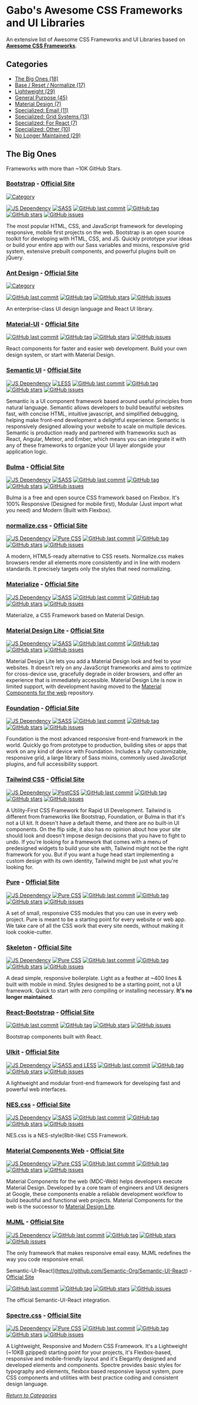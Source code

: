 # Gabo's Awesome CSS Frameworks and UI Libraries

An extensive list of Awesome CSS Frameworks and UI Libraries based on **[Awesome CSS Frameworks](https://github.com/troxler/awesome-css-frameworks)**.



## Categories

* [The Big Ones (18)](#the-big-ones)
* [Base / Reset / Normalize (17)](BaseResetNormalize/README.md)
* [Lightweight (29)](Lightweight/README.md)
* [General Purpose (45)](GeneralPurpose/README.md)
* [Material Design (7)](MaterialDesign/README.md)
* [Specialized: Email (11)](SpecializedEmail/README.md)
* [Specialized: Grid Systems (13)](SpecializedGridSystems/README.md)
* [Specialized: For React (7)](SpecializedReact/README.md)
* [Specialized: Other (10)](Specialized/README.md)
* [No Longer Maintained (29)](NoLongerMaintained/README.md)



## The Big Ones

Frameworks with more than ~10K GitHub Stars.


### [Bootstrap](https://github.com/twbs/bootstrap) - [Official Site](http://getbootstrap.com)

[![Category](https://img.shields.io/badge/-General%20Purpose-654597.svg?style=flat-square&maxAge=5184000)]()

[![JS Dependency](https://img.shields.io/badge/JS-yes-blue.svg?style=flat-square&maxAge=5184000)]()
[![SASS](https://img.shields.io/badge/SASS-yes-blue.svg?style=flat-square&maxAge=5184000)]()
[![GitHub last commit](https://img.shields.io/github/last-commit/twbs/bootstrap.svg?style=flat-square&maxAge=5184000)]()
[![GitHub tag](https://img.shields.io/github/tag/twbs/bootstrap.svg?style=flat-square&maxAge=5184000)]()
[![GitHub stars](https://img.shields.io/github/stars/twbs/bootstrap.svg?style=flat-square&maxAge=5184000)]()
[![GitHub issues](https://img.shields.io/github/issues/twbs/bootstrap.svg?style=flat-square&maxAge=5184000)]()

The most popular HTML, CSS, and JavaScript framework for developing
responsive, mobile first projects on the web. Bootstrap is an open
source toolkit for developing with HTML, CSS, and JS. Quickly prototype
your ideas or build your entire app with our Sass variables and mixins,
responsive grid system, extensive prebuilt components, and powerful
plugins built on jQuery.


### [Ant Design](https://github.com/ant-design/ant-design/) - [Official Site](https://ant.design/)

[![Category](https://img.shields.io/badge/-Specialized:%20For%20React-759AAB.svg?style=flat-square&logo=react&maxAge=5184000)]()

[![GitHub last commit](https://img.shields.io/github/last-commit/ant-design/ant-design.svg?style=flat-square&maxAge=5184000)]()
[![GitHub tag](https://img.shields.io/github/tag/ant-design/ant-design.svg?style=flat-square&maxAge=5184000)]()
[![GitHub stars](https://img.shields.io/github/stars/ant-design/ant-design.svg?style=flat-square&maxAge=5184000)]()
[![GitHub issues](https://img.shields.io/github/issues/ant-design/ant-design.svg?style=flat-square&maxAge=5184000)]()

An enterprise-class UI design language and React UI library.


### [Material-UI](https://github.com/mui-org/material-ui) - [Official Site](https://material-ui.com/)

[![GitHub last commit](https://img.shields.io/github/last-commit/mui-org/material-ui.svg?style=flat-square&maxAge=5184000)]()
[![GitHub tag](https://img.shields.io/github/tag/mui-org/material-ui.svg?style=flat-square&maxAge=5184000)]()
[![GitHub stars](https://img.shields.io/github/stars/mui-org/material-ui.svg?style=flat-square&maxAge=5184000)]()
[![GitHub issues](https://img.shields.io/github/issues/mui-org/material-ui.svg?style=flat-square&maxAge=5184000)]()

React components for faster and easier web development. Build your own design system, or start with Material Design.


### [Semantic UI](https://github.com/semantic-org/semantic-ui) - [Official Site](https://semantic-ui.com/)

[![JS Dependency](https://img.shields.io/badge/JS-yes-blue.svg?style=flat-square&maxAge=5184000)]()
[![LESS](https://img.shields.io/badge/LESS-yes-blue.svg?style=flat-square&maxAge=5184000)]()
[![GitHub last commit](https://img.shields.io/github/last-commit/semantic-org/semantic-ui.svg?style=flat-square&maxAge=5184000)]()
[![GitHub tag](https://img.shields.io/github/tag/semantic-org/semantic-ui.svg?style=flat-square&maxAge=5184000)]()
[![GitHub stars](https://img.shields.io/github/stars/semantic-org/semantic-ui.svg?style=flat-square&maxAge=5184000)]()
[![GitHub issues](https://img.shields.io/github/issues/semantic-org/semantic-ui.svg?style=flat-square&maxAge=5184000)]()

Semantic is a UI component framework based around useful principles from
natural language. Semantic allows developers to build beautiful websites
fast, with concise HTML, intuitive javascript, and simplified debugging,
helping make front-end development a delightful experience. Semantic is
responsively designed allowing your website to scale on multiple
devices. Semantic is production ready and partnered with frameworks such
as React, Angular, Meteor, and Ember, which means you can integrate it
with any of these frameworks to organize your UI layer alongside your
application logic.


### [Bulma](https://github.com/jgthms/bulma) - [Official Site](http://bulma.io/)

[![JS Dependency](https://img.shields.io/badge/JS-no-lightgrey.svg?style=flat-square&maxAge=5184000)]()
[![SASS](https://img.shields.io/badge/SASS-yes-blue.svg?style=flat-square&maxAge=5184000)]()
[![GitHub last commit](https://img.shields.io/github/last-commit/jgthms/bulma.svg?style=flat-square&maxAge=5184000)]()
[![GitHub tag](https://img.shields.io/github/tag/jgthms/bulma.svg?style=flat-square&maxAge=5184000)]()
[![GitHub stars](https://img.shields.io/github/stars/jgthms/bulma.svg?style=flat-square&maxAge=5184000)]()
[![GitHub issues](https://img.shields.io/github/issues/jgthms/bulma.svg?style=flat-square&maxAge=5184000)]()

Bulma is a free and open source CSS framework based on Flexbox. It's
100% Responsive (Designed for mobile first), Modular (Just import what
you need) and Modern (Built with Flexbox).


### [normalize.css](https://github.com/necolas/normalize.css/) - [Official Site](http://necolas.github.io/normalize.css/)
  
[![JS Dependency](https://img.shields.io/badge/JS-no-lightgrey.svg?style=flat-square&maxAge=5184000)]()
[![Pure CSS](https://img.shields.io/badge/Pure%20CSS-yes-blue.svg?style=flat-square&maxAge=5184000)]()
[![GitHub last commit](https://img.shields.io/github/last-commit/necolas/normalize.css.svg?style=flat-square&maxAge=5184000)]()
[![GitHub tag](https://img.shields.io/github/tag/necolas/normalize.css.svg?style=flat-square&maxAge=5184000)]()
[![GitHub stars](https://img.shields.io/github/stars/necolas/normalize.css.svg?style=flat-square&maxAge=5184000)]()
[![GitHub issues](https://img.shields.io/github/issues/necolas/normalize.css.svg?style=flat-square&maxAge=5184000)]()

A modern, HTML5-ready alternative to CSS resets. Normalize.css makes 
browsers render all elements more consistently and in line with modern
standards. It precisely targets only the styles that need normalizing.


### [Materialize](https://github.com/Dogfalo/materialize) - [Official Site](http://materializecss.com/)

[![JS Dependency](https://img.shields.io/badge/JS-yes-blue.svg?style=flat-square&maxAge=5184000)]()
[![SASS](https://img.shields.io/badge/SASS-yes-blue.svg?style=flat-square&maxAge=5184000)]()
[![GitHub last commit](https://img.shields.io/github/last-commit/Dogfalo/materialize.svg?style=flat-square&maxAge=5184000)]()
[![GitHub tag](https://img.shields.io/github/tag/Dogfalo/materialize.svg?style=flat-square&maxAge=5184000)]()
[![GitHub stars](https://img.shields.io/github/stars/Dogfalo/materialize.svg?style=flat-square&maxAge=5184000)]()
[![GitHub issues](https://img.shields.io/github/issues/Dogfalo/materialize.svg?style=flat-square&maxAge=5184000)]()

Materialize, a CSS Framework based on Material Design. 


### [Material Design Lite](https://github.com/google/material-design-lite) - [Official Site](https://getmdl.io/)

[![JS Dependency](https://img.shields.io/badge/JS-yes-blue.svg?style=flat-square&maxAge=5184000)]()
[![SASS](https://img.shields.io/badge/SASS-yes-blue.svg?style=flat-square&maxAge=5184000)]()
[![GitHub last commit](https://img.shields.io/github/last-commit/google/material-design-lite.svg?style=flat-square&maxAge=5184000)]()
[![GitHub tag](https://img.shields.io/github/tag/google/material-design-lite.svg?style=flat-square&maxAge=5184000)]()
[![GitHub stars](https://img.shields.io/github/stars/google/material-design-lite.svg?style=flat-square&maxAge=5184000)]()
[![GitHub issues](https://img.shields.io/github/issues/google/material-design-lite.svg?style=flat-square&maxAge=5184000)]()

Material Design Lite lets you add a Material Design look and feel to
your websites. It doesn’t rely on any JavaScript frameworks and aims to
optimize for cross-device use, gracefully degrade in older browsers, and
offer an experience that is immediately accessible. Material Design Lite
is now in limited support, with development having moved to the
[Material Components for the web](MaterialDesign/README.md#material-components-web)
repository.


### [Foundation](https://github.com/zurb/foundation-sites) - [Official Site](http://foundation.zurb.com/)

[![JS Dependency](https://img.shields.io/badge/JS-yes-blue.svg?style=flat-square&maxAge=5184000)]()
[![SASS](https://img.shields.io/badge/SASS-yes-blue.svg?style=flat-square&maxAge=5184000)]()
[![GitHub last commit](https://img.shields.io/github/last-commit/zurb/foundation-sites.svg?style=flat-square&maxAge=5184000)]()
[![GitHub tag](https://img.shields.io/github/tag/zurb/foundation-sites.svg?style=flat-square&maxAge=5184000)]()
[![GitHub stars](https://img.shields.io/github/stars/zurb/foundation-sites.svg?style=flat-square&maxAge=5184000)]()
[![GitHub issues](https://img.shields.io/github/issues/zurb/foundation-sites.svg?style=flat-square&maxAge=5184000)]()

Foundation is the most advanced responsive front-end framework in the
world. Quickly go from prototype to production, building sites or apps
that work on any kind of device with Foundation. Includes a fully
customizable, responsive grid, a large library of Sass mixins, commonly
used JavaScript plugins, and full accessibility support.


### [Tailwind CSS](https://github.com/tailwindcss/tailwindcss) - [Official Site](https://tailwindcss.com/)

[![JS Dependency](https://img.shields.io/badge/JS-yes-blue.svg?style=flat-square&maxAge=5184000)]()
[![PostCSS](https://img.shields.io/badge/PostCSS-yes-blue.svg?style=flat-square&maxAge=5184000)]()
[![GitHub last commit](https://img.shields.io/github/last-commit/tailwindcss/tailwindcss.svg?style=flat-square&maxAge=5184000)]()
[![GitHub tag](https://img.shields.io/github/tag/tailwindcss/tailwindcss.svg?style=flat-square&maxAge=5184000)]()
[![GitHub stars](https://img.shields.io/github/stars/tailwindcss/tailwindcss.svg?style=flat-square&maxAge=5184000)]()
[![GitHub issues](https://img.shields.io/github/issues/tailwindcss/tailwindcss.svg?style=flat-square&maxAge=5184000)]()

A Utility-First CSS Framework for Rapid UI Development. Tailwind is 
different from frameworks like Bootstrap, Foundation, or Bulma in that
it's not a UI kit. It doesn't have a default theme, and there are no
built-in UI components. On the flip side, it also has no opinion about
how your site should look and doesn't impose design decisions that you
have to fight to undo. If you're looking for a framework that comes with
a menu of predesigned widgets to build your site with, Tailwind might
not be the right framework for you. But if you want a huge head start
implementing a custom design with its own identity, Tailwind might be
just what you're looking for.


### [Pure](https://github.com/pure-css/pure/) - [Official Site](https://purecss.io/)

[![JS Dependency](https://img.shields.io/badge/JS-no-lightgrey.svg?style=flat-square&maxAge=5184000)]()
[![Pure CSS](https://img.shields.io/badge/Pure%20CSS-yes-blue.svg?style=flat-square&maxAge=5184000)]()
[![GitHub last commit](https://img.shields.io/github/last-commit/pure-css/pure.svg?style=flat-square&maxAge=5184000)]()
[![GitHub tag](https://img.shields.io/github/tag/pure-css/pure.svg?style=flat-square&maxAge=5184000)]()
[![GitHub stars](https://img.shields.io/github/stars/pure-css/pure.svg?style=flat-square&maxAge=5184000)]()
[![GitHub issues](https://img.shields.io/github/issues/pure-css/pure.svg?style=flat-square&maxAge=5184000)]()

A set of small, responsive CSS modules that you can use in every web
project. Pure is meant to be a starting point for every website or web
app. We take care of all the CSS work that every site needs, without
making it look cookie-cutter.


### [Skeleton](https://github.com/dhg/Skeleton/) - [Official Site](http://getskeleton.com/)

[![JS Dependency](https://img.shields.io/badge/JS-no-lightgrey.svg?style=flat-square&maxAge=5184000)]()
[![Pure CSS](https://img.shields.io/badge/Pure%20CSS-yes-blue.svg?style=flat-square&maxAge=5184000)]()
[![GitHub last commit](https://img.shields.io/github/last-commit/dhg/Skeleton.svg?style=flat-square&maxAge=5184000)]()
[![GitHub tag](https://img.shields.io/github/tag/dhg/Skeleton.svg?style=flat-square&maxAge=5184000)]()
[![GitHub stars](https://img.shields.io/github/stars/dhg/Skeleton.svg?style=flat-square&maxAge=5184000)]()
[![GitHub issues](https://img.shields.io/github/issues/dhg/Skeleton.svg?style=flat-square&maxAge=5184000)]()

A dead simple, responsive boilerplate. Light as a feather at ~400 lines
& built with mobile in mind. Styles designed to be a starting point, not
a UI framework. Quick to start with zero compiling or installing
necessary. **It's no longer maintained**.


### [React-Bootstrap](https://github.com/react-bootstrap/react-bootstrap) - [Official Site](https://react-bootstrap.github.io/)

[![GitHub last commit](https://img.shields.io/github/last-commit/react-bootstrap/react-bootstrap.svg?style=flat-square&maxAge=5184000)]()
[![GitHub tag](https://img.shields.io/github/tag/react-bootstrap/react-bootstrap.svg?style=flat-square&maxAge=5184000)]()
[![GitHub stars](https://img.shields.io/github/stars/react-bootstrap/react-bootstrap.svg?style=flat-square&maxAge=5184000)]()
[![GitHub issues](https://img.shields.io/github/issues/react-bootstrap/react-bootstrap.svg?style=flat-square&maxAge=5184000)]()

Bootstrap components built with React.


### [UIkit](https://github.com/uikit/uikit) - [Official Site](https://getuikit.com/)

[![JS Dependency](https://img.shields.io/badge/JS-yes-blue.svg?style=flat-square&maxAge=5184000)]()
[![SASS and LESS](https://img.shields.io/badge/SASS%20and%20LESS-yes-blue.svg?style=flat-square&maxAge=5184000)]()
[![GitHub last commit](https://img.shields.io/github/last-commit/uikit/uikit.svg?style=flat-square&maxAge=5184000)]()
[![GitHub tag](https://img.shields.io/github/tag/uikit/uikit.svg?style=flat-square&maxAge=5184000)]()
[![GitHub stars](https://img.shields.io/github/stars/uikit/uikit.svg?style=flat-square&maxAge=5184000)]()
[![GitHub issues](https://img.shields.io/github/issues/uikit/uikit.svg?style=flat-square&maxAge=5184000)]()

A lightweight and modular front-end framework for developing fast and 
powerful web interfaces.


### [NES.css](https://github.com/nostalgic-css/NES.css) - [Official Site](https://nostalgic-css.github.io/NES.css/)

[![JS Dependency](https://img.shields.io/badge/JS-no-lightgrey.svg?style=flat-square&maxAge=5184000)]()
[![SASS](https://img.shields.io/badge/SASS%20and%20LESS-yes-blue.svg?style=flat-square&maxAge=5184000)]()
[![GitHub last commit](https://img.shields.io/github/last-commit/nostalgic-css/NES.css.svg?style=flat-square&maxAge=5184000)]()
[![GitHub tag](https://img.shields.io/github/tag/nostalgic-css/NES.css.svg?style=flat-square&maxAge=5184000)]()
[![GitHub stars](https://img.shields.io/github/stars/nostalgic-css/NES.css.svg?style=flat-square&maxAge=5184000)]()
[![GitHub issues](https://img.shields.io/github/issues/nostalgic-css/NES.css.svg?style=flat-square&maxAge=5184000)]()

NES.css is a NES-style(8bit-like) CSS Framework.


### [Material Components Web](https://github.com/material-components/material-components-web) - [Official Site](https://material.io/components/web/)

[![JS Dependency](https://img.shields.io/badge/JS-yes-blue.svg?style=flat-square&maxAge=5184000)]()
[![Pure CSS](https://img.shields.io/badge/Pure%20CSS-yes-blue.svg?style=flat-square&maxAge=5184000)]()
[![GitHub last commit](https://img.shields.io/github/last-commit/material-components/material-components-web.svg?style=flat-square&maxAge=5184000)]()
[![GitHub tag](https://img.shields.io/github/tag/material-components/material-components-web.svg?style=flat-square&maxAge=5184000)]()
[![GitHub stars](https://img.shields.io/github/stars/material-components/material-components-web.svg?style=flat-square&maxAge=5184000)]()
[![GitHub issues](https://img.shields.io/github/issues/material-components/material-components-web.svg?style=flat-square&maxAge=5184000)]()

Material Components for the web (MDC-Web) helps developers execute 
Material Design. Developed by a core team of engineers and UX designers
at Google, these components enable a reliable development workflow to
build beautiful and functional web projects. Material Components for the
web is the successor to
[Material Design Lite](MaterialDesign/#material-design-lite---official-site).


### [MJML](https://github.com/mjmlio/mjml) - [Official Site](https://mjml.io/)

[![JS Dependency](https://img.shields.io/badge/JS-no-lightgrey.svg?style=flat-square&maxAge=5184000)]()
[![GitHub last commit](https://img.shields.io/github/last-commit/mjmlio/mjml.svg?style=flat-square&maxAge=5184000)]()
[![GitHub tag](https://img.shields.io/github/tag/mjmlio/mjml.svg?style=flat-square&maxAge=5184000)]()
[![GitHub stars](https://img.shields.io/github/stars/mjmlio/mjml.svg?style=flat-square&maxAge=5184000)]()
[![GitHub issues](https://img.shields.io/github/issues/mjmlio/mjml.svg?style=flat-square&maxAge=5184000)]()

The only framework that makes responsive email easy. MJML redefines the
way you code responsive email. 


Semantic-UI-React](https://github.com/Semantic-Org/Semantic-UI-React) - [Official Site](https://react.semantic-ui.com/)

[![GitHub last commit](https://img.shields.io/github/last-commit/Semantic-Org/Semantic-UI-React.svg?style=flat-square&maxAge=5184000)]()
[![GitHub tag](https://img.shields.io/github/tag/Semantic-Org/Semantic-UI-React.svg?style=flat-square&maxAge=5184000)]()
[![GitHub stars](https://img.shields.io/github/stars/Semantic-Org/Semantic-UI-React.svg?style=flat-square&maxAge=5184000)]()
[![GitHub issues](https://img.shields.io/github/issues/Semantic-Org/Semantic-UI-React.svg?style=flat-square&maxAge=5184000)]()

The official Semantic-UI-React integration.


### [Spectre.css](https://github.com/picturepan2/spectre) - [Official Site](https://picturepan2.github.io/spectre/)

[![JS Dependency](https://img.shields.io/badge/JS-no-lightgrey.svg?style=flat-square&maxAge=5184000)]()
[![Pure CSS](https://img.shields.io/badge/Pure%20CSS-yes-blue.svg?style=flat-square&maxAge=5184000)]()
[![GitHub last commit](https://img.shields.io/github/last-commit/picturepan2/spectre.svg?style=flat-square&maxAge=5184000)]()
[![GitHub tag](https://img.shields.io/github/tag/picturepan2/spectre.svg?style=flat-square&maxAge=5184000)]()
[![GitHub stars](https://img.shields.io/github/stars/picturepan2/spectre.svg?style=flat-square&maxAge=5184000)]()
[![GitHub issues](https://img.shields.io/github/issues/picturepan2/spectre.svg?style=flat-square&maxAge=5184000)]()

A Lightweight, Responsive and Modern CSS Framework. It's a Lightweight 
(~10KB gzipped) starting point for your projects, it's Flexbox-based,
responsive and mobile-friendly layout and it's Elegantly designed and
developed elements and components. Spectre provides basic styles for
typography and elements, flexbox based responsive layout system, pure
CSS components and utilities with best practice coding and consistent
design language.



[_Return to Categories_](#categories)
